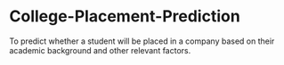 # College-Placement-Prediction
To predict whether a student will be placed in a company based on their academic background and other relevant factors.

